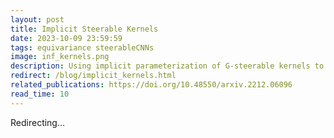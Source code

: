 ```yaml
---
layout: post
title: Implicit Steerable Kernels
date: 2023-10-09 23:59:59
tags: equivariance steerableCNNs
image: inf_kernels.png
description: Using implicit parameterization of G-steerable kernels to simplify designing steerable CNNs. Let me show you how.
redirect: /blog/implicit_kernels.html
related_publications: https://doi.org/10.48550/arxiv.2212.06096
read_time: 10
---
```


Redirecting...

<script>
    window.location.href = "/blog/implicit_kernels.html";
</script>